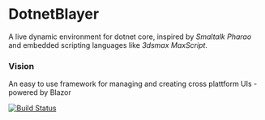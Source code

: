 # DotnetBlayer
A live dynamic environment for dotnet core, inspired by _Smaltalk Pharao_ and embedded scripting languages like _3dsmax MaxScript_.

### Vision
An easy to use framework for managing and creating cross plattform UIs  - powered by Blazor


[![Build Status](https://detachmode.visualstudio.com/github-detachmode/_apis/build/status/detachmode.DotnetBlayer?branchName=master)](https://detachmode.visualstudio.com/github-detachmode/_build/latest?definitionId=2&branchName=master)
